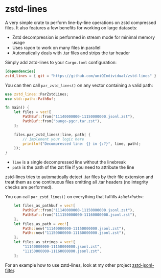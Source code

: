 # zstd-lines
A very simple crate to perform line-by-line operations on zstd compressed files. It also features a few benefits for working on large datasets:

- Zstd decompression is performed in stream mode for minimal memory usage
- Uses rayon to work on many files in parallel
- Automatically deals with .tar files and strips the tar header

Simply add zstd-lines to your ``Cargo.toml`` configuration:
```toml
[dependencies]
zstd_lines = { git = "https://github.com/uniQIndividual/zstd-lines" }
```

You can then call ``par_zstd_lines()`` on any vector containing a valid path:

```rust
use zstd_lines::ParZstdLines;
use std::path::PathBuf;

fn main() {
    let files = vec![
        PathBuf::from("11140000000-11150000000.jsonl.zst"),
        PathBuf::from("bungo-pgcr.tar.zst"),
    ];

    files.par_zstd_lines(|line, path| {
        // Implement your logic here
        println!("Decompressed line: {} in {:?}", line, path);
    });
}
```
- ``line`` is a single decompressed line without the linebreak
- ``path`` is the path of the zst file if you need to attribute the line

zstd-lines tries to automatically detect .tar files by their file extension and treat them as one continuous files omitting all .tar headers (no integrity checks are performed).

You can call ``par_zstd_lines()`` on everything that fulfills ``AsRef<Path>``:
```rust
    let files_as_pathbuf = vec![
        PathBuf::from("11140000000-11150000000.jsonl.zst"),
        PathBuf::from("111150000000-11160000000.jsonl.zst"),
    ];
    let files_as_path = vec![
        Path::new("11140000000-11150000000.jsonl.zst"),
        Path::new("11150000000-11160000000.jsonl.zst"),
    ];
    let files_as_strings = vec![
        "11140000000-11150000000.jsonl.zst",
        "11150000000-11160000000.jsonl.zst",
    ];
```



For an example how to use zstd-lines, look at my other project [zstd-jsonl-filter](https://github.com/uniQIndividual/zstd-jsonl-filter).